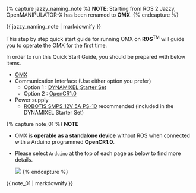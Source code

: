 {% capture jazzy_naming_note %}
**NOTE**: Starting from ROS 2 Jazzy, OpenMANIPULATOR-X has been renamed to **OMX**.
{% endcapture %}
<div class="notice--info">{{ jazzy_naming_note | markdownify }}</div>

This step by step quick start guide for running OMX on **ROS**<sup>TM</sup> will guide you to operate the OMX for the first time.  

In order to run this Quick Start Guide, you should be prepared with below items. 
- [OMX](http://en.robotis.com/shop_en/item.php?it_id=905-0024-000)
- Communication Interface (Use either option you prefer)
  - Option 1 : [DYNAMIXEL Starter Set](http://en.robotis.com/shop_en/list.php?ca_id=302050)
  - Option 2 : [OpenCR1.0](http://en.robotis.com/shop_en/item.php?it_id=903-0257-000)
- Power supply
  - [ROBOTIS SMPS 12V 5A PS-10](http://en.robotis.com/shop_en/list.php?ca_id=3020a0&sort=&sortodr=&page=1) recommended (included in the DYNAMIXEL Starter Set)

{% capture note_01 %}
**NOTE**
- OMX is **operable as a standalone device** without ROS when connected with a Arduino programmed **OpenCR1.0**.  
- Please select `Arduino` at the top of each page as below to find more details.

  ![](/assets/images/content_select_button.png)
{% endcapture %}
<div class="notice--success">{{ note_01 | markdownify }}</div> 